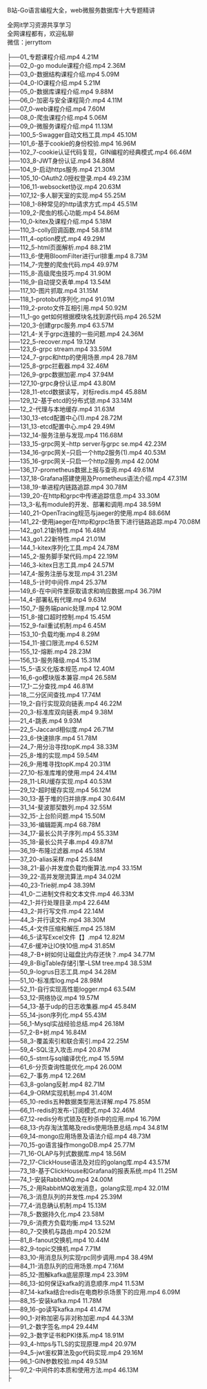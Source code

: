B站-Go语言编程大全，web微服务数据库十大专题精讲

全网it学习资源共享学习<br>全网课程都有，欢迎私聊<br>微信：jerryttom<br>

├──01_专题课程介绍.mp4 4.21M<br> ├──02_0-go module课程介绍.mp4 2.36M<br> ├──03_0-数据结构课程介绍.mp4 5.09M<br> ├──04_0-IO课程介绍.mp4 5.21M<br> ├──05_0-数据库课程介绍.mp4 9.88M<br> ├──06_0-加密与安全课程简介.mp4 4.11M<br> ├──07_0-web课程介绍.mp4 7.60M<br> ├──08_0-爬虫课程介绍.mp4 5.06M<br> ├──09_0-微服务课程介绍.mp4 11.13M<br> ├──100_5-Swagger自动文档工具.mp4 45.10M<br> ├──101_6-基于cookie的身份校验.mp4 16.96M<br> ├──102_7-cookie认证代码复现，GIN编程的经典模式.mp4 66.46M<br> ├──103_8-JWT身份认证.mp4 34.88M<br> ├──104_9-启动https服务.mp4 21.30M<br> ├──105_10-OAuth2.0授权登录.mp4 49.23M<br> ├──106_11-websocket协议.mp4 20.63M<br> ├──107_12-多人聊天室的实现.mp4 55.25M<br> ├──108_1-8种常见的http请求方式.mp4 45.51M<br> ├──109_2-爬虫的核心功能.mp4 54.86M<br> ├──10_0-kitex及课程介绍.mp4 5.18M<br> ├──110_3-colly回调函数.mp4 58.81M<br> ├──111_4-option模式.mp4 49.29M<br> ├──112_5-html页面解析.mp4 88.21M<br> ├──113_6-使用BloomFilter进行url排重.mp4 8.73M<br> ├──114_7-完整的爬虫代码.mp4 49.97M<br> ├──115_8-高级爬虫技巧.mp4 31.90M<br> ├──116_9-自动提交表单.mp4 13.54M<br> ├──117_10-图片抓取.mp4 31.15M<br> ├──118_1-protobuf序列化.mp4 91.01M<br> ├──119_2-proto文件互相引用.mp4 50.92M<br> ├──11_1-go get如何根据模块名找到源代码.mp4 26.52M<br> ├──120_3-创建grpc服务.mp4 63.57M<br> ├──121_4-关于grpc连接的一些问题.mp4 24.36M<br> ├──122_5-recover.mp4 19.12M<br> ├──123_6-grpc stream.mp4 33.59M<br> ├──124_7-grpc和http的使用场景.mp4 28.78M<br> ├──125_8-grpc拦截器.mp4 32.46M<br> ├──126_9-grpc数据加密.mp4 37.94M<br> ├──127_10-grpc身份认证.mp4 43.80M<br> ├──128_11-etcd数据读写，对标redis.mp4 45.88M<br> ├──129_12-基于etcd的分布式锁.mp4 33.14M<br> ├──12_2-代理与本地缓存.mp4 31.63M<br> ├──130_13-etcd配置中心(1).mp4 28.72M<br> ├──131_13-etcd配置中心.mp4 29.49M<br> ├──132_14-服务注册与发现.mp4 116.68M<br> ├──133_15-grpc网关–http server与grpc se.mp4 42.23M<br> ├──134_16-grpc网关–只启一个http2服务(1).mp4 40.53M<br> ├──135_16-grpc网关–只启一个http2服务.mp4 42.00M<br> ├──136_17-prometheus数据上报与查询.mp4 49.61M<br> ├──137_18-Grafana搭建使用及Prometheus语法介绍.mp4 47.31M<br> ├──138_19-单进程内链路追踪.mp4 30.78M<br> ├──139_20-在http和grpc中传递追踪信息.mp4 33.30M<br> ├──13_3-私有module的开发、部署和调用.mp4 38.59M<br> ├──140_21-OpenTracing规范与jaeger的使用.mp4 88.66M<br> ├──141_22-使用jaeger在http和grpc场景下进行链路追踪.mp4 70.08M<br> ├──142_go1.21新特性.mp4 16.48M<br> ├──143_go1.22新特性.mp4 21.01M<br> ├──144_1-kitex序列化工具.mp4 24.78M<br> ├──145_2-服务脚手架代码.mp4 22.19M<br> ├──146_3-kitex日志工具.mp4 24.57M<br> ├──147_4-服务注册与发现.mp4 31.23M<br> ├──148_5-计时中间件.mp4 25.37M<br> ├──149_6-在中间件里获取请求和响应数据.mp4 36.79M<br> ├──14_4-部署私有代理.mp4 9.63M<br> ├──150_7-服务端panic处理.mp4 12.90M<br> ├──151_8-接口超时控制.mp4 15.45M<br> ├──152_9-fail重试机制.mp4 6.45M<br> ├──153_10-负载均衡.mp4 8.29M<br> ├──154_11-接口限流.mp4 6.52M<br> ├──155_12-熔断.mp4 28.23M<br> ├──156_13-服务降级.mp4 15.31M<br> ├──15_5-语义化版本规范.mp4 12.40M<br> ├──16_6-go模块版本兼容.mp4 26.58M<br> ├──17_1-二分查找.mp4 46.81M<br> ├──18_二分区间查找.mp4 17.74M<br> ├──19_2-自行实现双向链表.mp4 46.22M<br> ├──20_3-标准库双向链表.mp4 9.38M<br> ├──21_4-跳表.mp4 9.93M<br> ├──22_5-Jaccard相似度.mp4 26.71M<br> ├──23_6-快速排序.mp4 51.78M<br> ├──24_7-用分治寻找topK.mp4 38.33M<br> ├──25_8-堆的实现.mp4 59.54M<br> ├──26_9-用堆寻找topK.mp4 20.31M<br> ├──27_10-标准库堆的使用.mp4 24.41M<br> ├──28_11-LRU缓存实现.mp4 40.53M<br> ├──29_12-超时缓存实现.mp4 56.12M<br> ├──30_13-基于堆的归并排序.mp4 30.64M<br> ├──31_14-斐波那契数列.mp4 32.55M<br> ├──32_15-上台阶问题.mp4 15.50M<br> ├──33_16-编辑距离.mp4 68.78M<br> ├──34_17-最长公共子序列.mp4 55.33M<br> ├──35_18-最长公共子串.mp4 49.87M<br> ├──36_19-布隆过滤器.mp4 45.18M<br> ├──37_20-alias采样.mp4 25.84M<br> ├──38_21-最小并发度负载均衡算法.mp4 33.15M<br> ├──39_22-高并发限流算法.mp4 34.02M<br> ├──40_23-Trie树.mp4 38.39M<br> ├──41_0-二进制文件和文本文件.mp4 46.33M<br> ├──42_1-并行处理目录.mp4 22.64M<br> ├──43_2-并行写文件.mp4 22.14M<br> ├──44_3-并行读文件.mp4 38.30M<br> ├──45_4-文件压缩和解压.mp4 25.18M<br> ├──46_5-读写Excel文件【】.mp4 12.82M<br> ├──47_6-缓冲让IO快10倍.mp4 31.85M<br> ├──48_7-B+树如何让磁盘比内存还快？.mp4 34.77M<br> ├──49_8-BigTable存储引擎–LSM tree.mp4 38.53M<br> ├──50_9-logrus日志工具.mp4 34.28M<br> ├──51_10-标准库log.mp4 28.98M<br> ├──52_11-自行实现高性能logger.mp4 63.54M<br> ├──53_12-网络协议.mp4 19.57M<br> ├──54_13-基于udp的日志收集器.mp4 45.84M<br> ├──55_14-json序列化.mp4 55.43M<br> ├──56_1-Mysql实战经验总结.mp4 26.18M<br> ├──57_2-B+树.mp4 16.84M<br> ├──58_3-覆盖索引和联合索引.mp4 22.25M<br> ├──59_4-SQL注入攻击.mp4 20.87M<br> ├──60_5-stmt与sql编译优化.mp4 15.59M<br> ├──61_6-分页查询性能优化.mp4 26.00M<br> ├──62_7-事务.mp4 12.26M<br> ├──63_8-golang反射.mp4 82.71M<br> ├──64_9-ORM实现机制.mp4 31.40M<br> ├──65_10-redis五种数据类型用法详解.mp4 75.85M<br> ├──66_11-redis的发布-订阅模式.mp4 32.46M<br> ├──67_12-redis分布式锁及在秒杀中的应用.mp4 16.79M<br> ├──68_13-内存淘汰策略及redis使用场景总结.mp4 34.81M<br> ├──69_14-mongo应用场景及语法介绍.mp4 48.73M<br> ├──70_15-go语言操作mongoDB.mp4 25.77M<br> ├──71_16-OLAP与列式数据库.mp4 18.56M<br> ├──72_17-ClickHouse语法及对应的golang库.mp4 43.57M<br> ├──73_18-基于ClickHouse和Grafana的报表系统.mp4 11.25M<br> ├──74_1-安装RabbitMQ.mp4 24.00M<br> ├──75_2-用RabbitMQ收发消息，golang实现.mp4 32.01M<br> ├──76_3-消息队列的并发性.mp4 25.39M<br> ├──77_4-消息确认机制.mp4 15.13M<br> ├──78_5-数据持久化.mp4 23.58M<br> ├──79_6-消费方负载均衡.mp4 13.52M<br> ├──80_7-交换机与路由.mp4 20.52M<br> ├──81_8-fanout交换机.mp4 10.44M<br> ├──82_9-topic交换机.mp4 7.71M<br> ├──83_10-用消息队列实现rpc同步调用.mp4 38.49M<br> ├──84_11-消息队列的应用场景.mp4 7.16M<br> ├──85_12-图解kafka底层原理.mp4 23.39M<br> ├──86_13-如何保证kafka的消息顺序.mp4 11.53M<br> ├──87_14-kafka结合redis在电商秒杀场景下的应用.mp4 6.09M<br> ├──88_15-安装kafka.mp4 11.78M<br> ├──89_16-go读写kafka.mp4 41.47M<br> ├──90_1-对称加密与非对称加密.mp4 44.33M<br> ├──91_2-数字签名.mp4 29.44M<br> ├──92_3-数字证书和PKI体系.mp4 18.91M<br> ├──93_4-https与TLS的实现原理.mp4 20.97M<br> ├──94_5-jwt鉴权算法及go代码实现.mp4 29.16M<br> ├──96_1-GIN参数校验.mp4 49.53M<br> ├──97_2-中间件的本质和使用方法.mp4 46.13M<br> ├